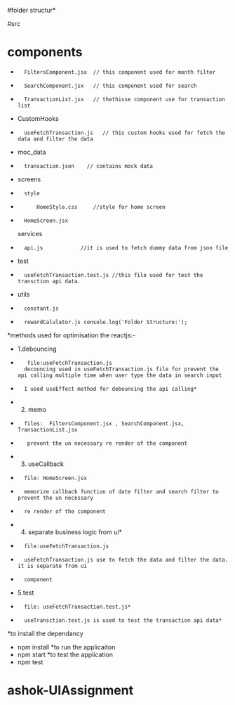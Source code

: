 
#folder structur*

#src
#  components
*       FiltersComponent.jsx  // this component used for month filter
*       SearchComponent.jsx   // this component used for search
*       TransactionList.jsx   // thethisse component use for transaction list

*   CustomHooks
*       useFetchTransaction.js   // this custom hooks used for fetch the data and filter the data

*   moc_data
*       transaction.json    // contains mock data

*   screens
*       style
*           HomeStyle.css     //style for home screen

*       HomeScreen.jsx
    services
*       api.js            //it is used to fetch dummy data from json file
*   test
*       useFetchTransaction.test.js //this file used for test the transction api data.
*   utils
*       constant.js
*       rewardCalulator.js console.log('Folder Structure:');



*methods used for optimisation the reactjs:-

*   1.debouncing
*        file:useFetchTransaction.js
        decouncing used in useFetchTransaction.js file for prevent the api calling multiple time when user type the data in search input
*       I used useEffect method for debouncing the api calling*
*   2. memo
*       files:  FiltersComponent.jsx , SearchComponent.jsx, TransactionList.jsx
*        prevent the un necessary re render of the component

*   3. useCallback
*       file: HomeScreen.jsx
*       memorize callback function of date filter and search filter to prevent the un necessary 
*       re render of the component

*   4. separate business logic from ui*
*       file:useFetchTransaction.js 
*       useFetchTransaction.js use to fetch the data and filter the data. it is separate from ui 
*       component

*   5.test
*       file: useFetchTransaction.test.js*
*       useTransction.test.js is used to test the transaction api data*


*to install the dependancy
*   npm install
*to run the applicaiton 
*   npm start
*to test the application
*   npm test


# ashok-UIAssignment
